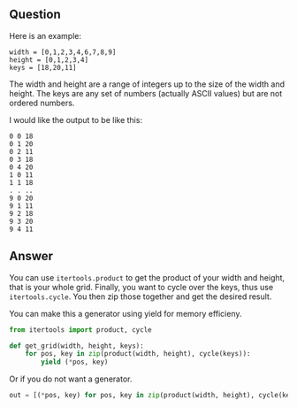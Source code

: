 Question
-----

Here is an example:

```
width = [0,1,2,3,4,6,7,8,9]
height = [0,1,2,3,4]
keys = [18,20,11]
```

The width and height are a range of integers up to the size of the width and height. The keys are any set of numbers (actually ASCII values) but are not ordered numbers.

I would like the output to be like this:

```
0 0 18
0 1 20
0 2 11
0 3 18
0 4 20
1 0 11
1 1 18
. . ..
9 0 20
9 1 11
9 2 18
9 3 20
9 4 11
```

 Answer
 ------
 
You can use `itertools.product` to get the product of your width and height, that is your whole grid. Finally, you want to cycle over the keys, thus use `itertools.cycle`. You then zip those together and get the desired result.

You can make this a generator using yield for memory efficieny.

```python
from itertools import product, cycle

def get_grid(width, height, keys):
    for pos, key in zip(product(width, height), cycle(keys)):
        yield (*pos, key)
```

Or if you do not want a generator.

```python
out = [(*pos, key) for pos, key in zip(product(width, height), cycle(keys))]
```
